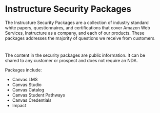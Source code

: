 # Instructure Security Packages
The Instructure Security Packages are a collection of industry standard white papers, questionnaires, and certifications that cover Amazon Web Services, Instructure as a company, and each of our products. These packages addresses the majority of questions we receive from customers.
#
The content in the security packages are public information. It can be shared to any customer or prospect and does not require an NDA.

Packages include:
- Canvas LMS
- Canvas Studio
- Canvas Catalog
- Canvas Student Pathways
- Canvas Credentials
- Impact
